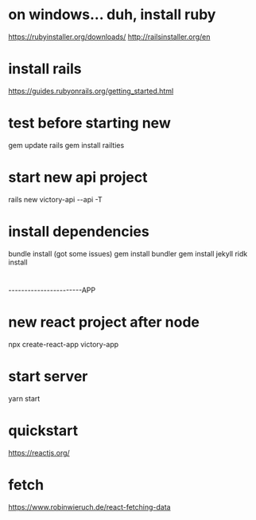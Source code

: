 # on windows... duh, install ruby

https://rubyinstaller.org/downloads/
http://railsinstaller.org/en

# install rails

https://guides.rubyonrails.org/getting_started.html


# test before starting new
gem update rails
gem install railties

# start new api project
rails new victory-api --api -T

# install dependencies
bundle install
(got some issues)
gem install bundler
gem install jekyll
ridk install

# 

-----------------------APP 
# new react project after node
 npx create-react-app victory-app

# start server
 yarn start 

# quickstart
 https://reactjs.org/

 # fetch
 https://www.robinwieruch.de/react-fetching-data
